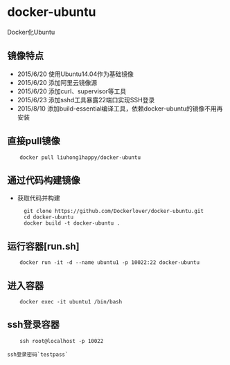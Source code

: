 # docker-ubuntu
Docker化Ubuntu

## 镜像特点

- 2015/6/20 使用Ubuntu14.04作为基础镜像
- 2015/6/20 添加阿里云镜像源
- 2015/6/20 添加curl、supervisor等工具
- 2015/6/23 添加sshd工具暴露22端口实现SSH登录
- 2015/8/10 添加build-essential编译工具，依赖docker-ubuntu的镜像不用再安装

## 直接pull镜像

        docker pull liuhong1happy/docker-ubuntu

## 通过代码构建镜像

- 获取代码并构建

        git clone https://github.com/Dockerlover/docker-ubuntu.git
        cd docker-ubuntu
        docker build -t docker-ubuntu .

## 运行容器[run.sh]

        docker run -it -d --name ubuntu1 -p 10022:22 docker-ubuntu

## 进入容器

        docker exec -it ubuntu1 /bin/bash

## ssh登录容器
        
        ssh root@localhost -p 10022

    ssh登录密码`testpass`



